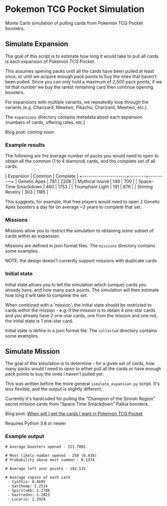 # Pokemon TCG Pocket Simulation

Monte Carlo simulation of pulling cards from Pokemon TCG Pocket boosters.

## Simulate Expansion

The goal of this script is to estimate how long it would take to pull all cards is each expansion of Pokemon TCG Pocket.

This assumes opening packs until all the cards have been pulled at least once, or until we acquire enough pack points to buy the ones that haven't been pulled.
Since you can only hold a maximum of 2,500 pack points, if we hit that number we buy the rarest remaining card then continue opening boosters.

For expansions with multiple variants, we repeatedly loop through the variants (e.g. Charizard, Mewtwo, Pikachu, Charizard, Mewtwo, etc.).

The `expansions` directory contains metadata about each expansion (numbers of cards, offering rates, etc.)

Blog post: _coming soon_

### Example results

The following are the average number of packs you would need to open to obtain all the common (1 to 4 diamond) cards, and the complete set of all cards.

| Expansion            | Common | Complete |
+----------------------+--------+----------+
| Genetic Apex         |    781 |     2208 |
| Mythical Island      |    149 |      700 |
| Space-Time Smackdown |    460 |     1753 |
| Triumphant Light     |    191 |      876 |
| Shining Revelry      |    303 |     1185 |

This suggests, for example, that free players would need to open 2 Genetic Apex boosters a day for on average ~3 years to complete that set.

### Missions

Missions allow you to restrict the simulation to obtaining some subset of cards within an expansion.

Missions are defined in json format files. The `missions` directory contains some examples.

NOTE: the design doesn't currently support missions with duplicate cards

### Initial state

Initial state allows you to tell the simulation which (unique) cards you already have, and how many pack points. The simulation will then estimate how long it will take to complete the set.

When combined with a 'mission', the initial state should be restricted to cards within the mission - e.g. if the mission is to obtain 4 one-star cards and you already have 2 one-star cards, one from the mission and one not, the initial state is 1 one-star card.

Initial state is define in a json format file. The `collected` directory contains some examples.

## Simulate Mission

The goal of this simulation is to determine - for a given set of cards, how many packs would I need to open to either pull all the cards or have enough pack points to buy the ones I haven't pulled yet.

This was written before the more general `simulate_expansion.py` script. It's less flexible, and the output is slightly different.

Currently it's hardcoded for pulling the "Champion of the Sinnoh Region" secret mission cards from "Space Time Smackdown" Palkia boosters.

Blog post: [When will I get the cards I want in Pokemon TCG Pocket](https://oatzy.github.io/2025/04/08/how-log-to-pull-pokemon.html)

Requires Python 3.8 or newer

### Example output

```
# Average boosters opened - 211.7082

# Most likely number opened - 250 (0.438)
# Probability above most common - 0.1374

# Average left over points - 192.131

# Average copies of each card
 - Cynthia: 0.4695
 - Garchomp: 2.2514
 - Spiritomb: 2.2746
 - Gastrodon: 2.2823
 - Lucario: 2.2929
```
